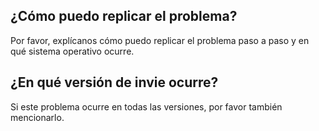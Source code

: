 ## ¿Cómo puedo replicar el problema?
Por favor, explícanos cómo puedo replicar el problema paso a paso y en qué sistema operativo ocurre.
## ¿En qué versión de invie ocurre?
Si este problema ocurre en todas las versiones, por favor también mencionarlo.
